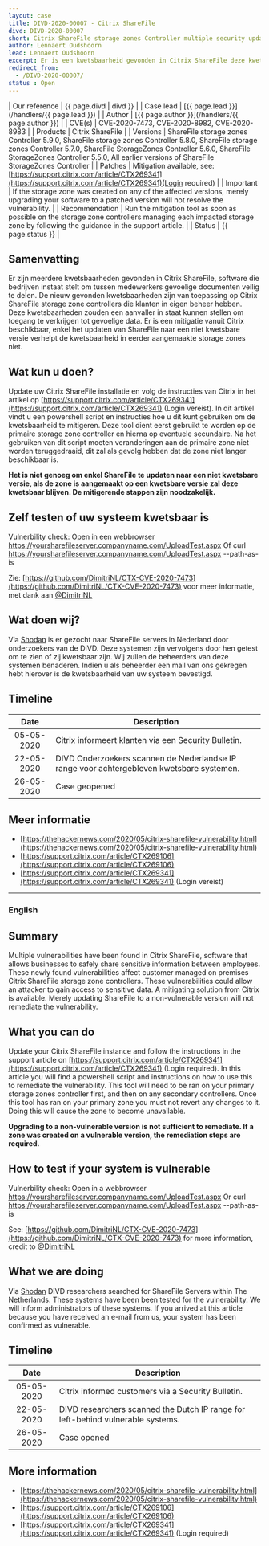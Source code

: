 ```yaml
---
layout: case
title: DIVD-2020-00007 - Citrix ShareFile
divd: DIVD-2020-00007
short: Citrix ShareFile storage zones Controller multiple security updates
author: Lennaert Oudshoorn
lead: Lennaert Oudshoorn
excerpt: Er is een kwetsbaarheid gevonden in Citrix ShareFile deze kwetsbaarheid kan gebruikt worden door een aanvaller om toegang te verkrijgen tot gevoelige data. / A vulnerabilty in Citrix ShareFile has been discovered, this vulnerability can be used by an attacker to potentially gain access to sensitive data.
redirect_from:
  - /DIVD-2020-00007/
status : Open
---
```


| Our reference | {{ page.divd | divd }} |
| Case lead | [{{ page.lead }}](/handlers/{{ page.lead }}) |
| Author | [{{ page.author }}](/handlers/{{ page.author }}) |
| CVE(s) | CVE-2020-7473, CVE-2020-8982, CVE-2020-8983 |
| Products | Citrix ShareFile |
| Versions | ShareFile storage zones Controller 5.9.0, ShareFile storage zones Controller 5.8.0, ShareFile storage zones Controller 5.7.0, ShareFile StorageZones Controller 5.6.0, ShareFile StorageZones Controller 5.5.0, All earlier versions of ShareFile StorageZones Controller |
| Patches | Mitigation available, see: [https://support.citrix.com/article/CTX269341](https://support.citrix.com/article/CTX269341)(Login required) |
| Important | If the storage zone was created on any of the affected versions, merely upgrading your software to a patched version will not resolve the vulnerability. |
| Recommendation | Run the mitigation tool as soon as possible on the storage zone controllers managing each impacted storage zone by following the guidance in the support article. |
| Status | {{ page.status }} |

## Samenvatting

Er zijn meerdere kwetsbaarheden gevonden in Citrix ShareFile, software die bedrijven instaat stelt om tussen medewerkers gevoelige documenten veilig te delen. De nieuw gevonden kwetsbaarheden zijn van toepassing op Citrix ShareFile storage zone controllers die klanten in eigen beheer hebben. Deze kwetsbaarheden zouden een aanvaller in staat kunnen stellen om toegang te verkrijgen tot gevoelige data. Er is een mitigatie vanuit Citrix beschikbaar, enkel het updaten van ShareFile naar een niet kwetsbare versie verhelpt de kwetsbaarheid in eerder aangemaakte storage zones niet. 

## Wat kun u doen?

Update uw Citrix ShareFile installatie en volg de instructies van Citrix in het artikel op [https://support.citrix.com/article/CTX269341](https://support.citrix.com/article/CTX269341) (Login vereist). In dit artikel vindt u een powershell script en instructies hoe u dit kunt gebruiken om de kwetsbaarheid te mitigeren. Deze tool dient eerst gebruikt te worden op de primaire storage zone controller en hierna op eventuele secundaire. Na het gebruiken van dit script moeten veranderingen aan de primaire zone niet worden teruggedraaid, dit zal als gevolg hebben dat de zone niet langer beschikbaar is. 

**Het is niet genoeg om enkel ShareFile te updaten naar een niet kwetsbare versie, als de zone is aangemaakt op een kwetsbare versie zal deze kwetsbaar blijven. De mitigerende stappen zijn noodzakelijk.**

## Zelf testen of uw systeem kwetsbaar is
Vulnerbility check:
Open in een webbrowser
https://yoursharefileserver.companyname.com/UploadTest.aspx
Of
curl https://yoursharefileserver.companyname.com/UploadTest.aspx --path-as-is

Zie: [https://github.com/DimitriNL/CTX-CVE-2020-7473](https://github.com/DimitriNL/CTX-CVE-2020-7473) voor meer informatie, met dank aan [@DimitriNL](https://twitter.com/dimitrinl)

## Wat doen wij?

Via [Shodan](https://shodan.io) is er gezocht naar ShareFile servers in Nederland door onderzoekers van de DIVD. Deze systemen zijn vervolgens door hen getest om te zien of zij kwetsbaar zijn. Wij zullen de beheerders van deze systemen benaderen. Indien u als beheerder een mail van ons gekregen hebt hierover is de kwetsbaarheid van uw systeem bevestigd. 

## Timeline

| Date  | Description |
|:-----:|-------------|
| 05-05-2020| Citrix informeert klanten via een Security Bulletin. |
| 22-05-2020| DIVD Onderzoekers scannen de Nederlandse IP range voor achtergebleven kwetsbare systemen.|
| 26-05-2020 | Case geopened | 

## Meer informatie
* [https://thehackernews.com/2020/05/citrix-sharefile-vulnerability.html](https://thehackernews.com/2020/05/citrix-sharefile-vulnerability.html)
* [https://support.citrix.com/article/CTX269106](https://support.citrix.com/article/CTX269106)
* [https://support.citrix.com/article/CTX269341](https://support.citrix.com/article/CTX269341) (Login vereist)

<hr>

### English

## Summary
Multiple vulnerabilities have been found in Citrix ShareFile, software that allows businesses to safely share sensitive information between employees. These newly found vulnerabilities affect customer managed on premises Citrix ShareFile storage zone controllers. These vulnerabilities could allow an attacker to gain access to sensitive data. A mitigating solution from Citrix is available. Merely updating ShareFile to a non-vulnerable version will not remediate the vulnerability. 

## What you can do

Update your Citrix ShareFile instance and follow the instructions in the support article on [https://support.citrix.com/article/CTX269341](https://support.citrix.com/article/CTX269341) (Login required). In this article you will find a powershell script and instructions on how to use this to remediate the vulnerability. This tool will need to be ran on your primary storage zones controller first, and then on any secondary controllers. Once this tool has ran on your primary zone you must not revert any changes to it. Doing this will cause the zone to become unavailable. 

**Upgrading to a non-vulnerable version is not sufficient to remediate. If a zone was created on a vulnerable version, the remediation steps are required.**

## How to test if your system is vulnerable
Vulnerbility check:
Open in a webbrowser
https://yoursharefileserver.companyname.com/UploadTest.aspx
Or
curl https://yoursharefileserver.companyname.com/UploadTest.aspx --path-as-is

See: [https://github.com/DimitriNL/CTX-CVE-2020-7473](https://github.com/DimitriNL/CTX-CVE-2020-7473) for more information, credit to [@DimitriNL](https://twitter.com/dimitrinl)


## What we are doing

Via [Shodan](https://shodan.io) DIVD researchers searched for ShareFile Servers within The Netherlands. These systems have been been tested for the vulnerability. We will inform administrators of these systems. If you arrived at this article because you have received an e-mail from us, your system has been confirmed as vulnerable.

## Timeline

| Date  | Description |
|:-----:|-------------|
| 05-05-2020| Citrix informed customers via a Security Bulletin. |
| 22-05-2020| DIVD researchers scanned the Dutch IP range for left-behind vulnerable systems.|
| 26-05-2020 | Case opened | 

## More information
* [https://thehackernews.com/2020/05/citrix-sharefile-vulnerability.html](https://thehackernews.com/2020/05/citrix-sharefile-vulnerability.html)
* [https://support.citrix.com/article/CTX269106](https://support.citrix.com/article/CTX269106)
* [https://support.citrix.com/article/CTX269341](https://support.citrix.com/article/CTX269341) (Login required)